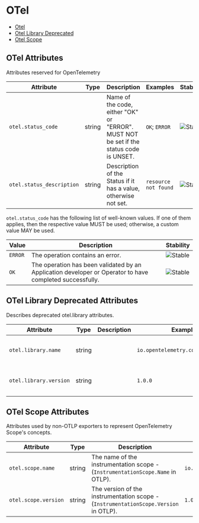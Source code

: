 <!--- Hugo front matter used to generate the website version of this page:
--->

<!-- NOTE: THIS FILE IS AUTOGENERATED. DO NOT EDIT BY HAND. -->
<!-- see templates/registry/markdown/attribute_namespace.md.j2 -->

# OTel

- [Otel](#otel-attributes)
- [Otel Library Deprecated](#otel-library-deprecated-attributes)
- [Otel Scope](#otel-scope-attributes)

## OTel Attributes

Attributes reserved for OpenTelemetry

| Attribute                 | Type   | Description                                                                            | Examples             | Stability                                                  |
| ------------------------- | ------ | -------------------------------------------------------------------------------------- | -------------------- | ---------------------------------------------------------- |
| `otel.status_code`        | string | Name of the code, either "OK" or "ERROR". MUST NOT be set if the status code is UNSET. | `OK`; `ERROR`        | ![Stable](https://img.shields.io/badge/-stable-lightgreen) |
| `otel.status_description` | string | Description of the Status if it has a value, otherwise not set.                        | `resource not found` | ![Stable](https://img.shields.io/badge/-stable-lightgreen) |

`otel.status_code` has the following list of well-known values. If one of them applies, then the respective value MUST be used; otherwise, a custom value MAY be used.

| Value   | Description                                                                                              | Stability                                                  |
| ------- | -------------------------------------------------------------------------------------------------------- | ---------------------------------------------------------- |
| `ERROR` | The operation contains an error.                                                                         | ![Stable](https://img.shields.io/badge/-stable-lightgreen) |
| `OK`    | The operation has been validated by an Application developer or Operator to have completed successfully. | ![Stable](https://img.shields.io/badge/-stable-lightgreen) |

## OTel Library Deprecated Attributes

Describes deprecated otel.library attributes.

| Attribute              | Type   | Description | Examples                           | Stability                                                                                              |
| ---------------------- | ------ | ----------- | ---------------------------------- | ------------------------------------------------------------------------------------------------------ |
| `otel.library.name`    | string |             | `io.opentelemetry.contrib.mongodb` | ![Deprecated](https://img.shields.io/badge/-deprecated-red)<br>use the `otel.scope.name` attribute.    |
| `otel.library.version` | string |             | `1.0.0`                            | ![Deprecated](https://img.shields.io/badge/-deprecated-red)<br>use the `otel.scope.version` attribute. |

## OTel Scope Attributes

Attributes used by non-OTLP exporters to represent OpenTelemetry Scope's concepts.

| Attribute            | Type   | Description                                                                          | Examples                           | Stability                                                  |
| -------------------- | ------ | ------------------------------------------------------------------------------------ | ---------------------------------- | ---------------------------------------------------------- |
| `otel.scope.name`    | string | The name of the instrumentation scope - (`InstrumentationScope.Name` in OTLP).       | `io.opentelemetry.contrib.mongodb` | ![Stable](https://img.shields.io/badge/-stable-lightgreen) |
| `otel.scope.version` | string | The version of the instrumentation scope - (`InstrumentationScope.Version` in OTLP). | `1.0.0`                            | ![Stable](https://img.shields.io/badge/-stable-lightgreen) |
